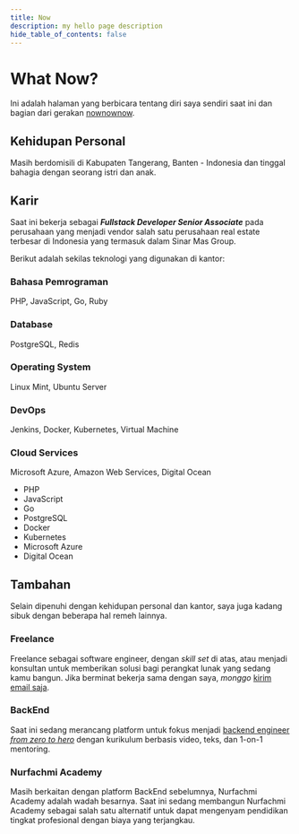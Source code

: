 ```yaml
---
title: Now
description: my hello page description
hide_table_of_contents: false
---
```


# What Now?

Ini adalah halaman yang berbicara tentang diri saya sendiri saat ini dan bagian dari gerakan [nownownow](https://nownownow.com/about).

## Kehidupan Personal

Masih berdomisili di Kabupaten Tangerang, Banten - Indonesia dan tinggal bahagia dengan seorang istri dan anak.

## Karir

Saat ini bekerja sebagai _**Fullstack Developer Senior Associate**_ pada perusahaan yang menjadi vendor salah satu perusahaan real estate terbesar di Indonesia yang termasuk dalam Sinar Mas Group.

Berikut adalah sekilas teknologi yang digunakan di kantor:

### Bahasa Pemrograman

PHP, JavaScript, Go, Ruby

### Database

PostgreSQL, Redis

### Operating System

Linux Mint, Ubuntu Server

### DevOps

Jenkins, Docker, Kubernetes, Virtual Machine

### Cloud Services

Microsoft Azure, Amazon Web Services, Digital Ocean

- PHP
- JavaScript
- Go
- PostgreSQL
- Docker
- Kubernetes
- Microsoft Azure
- Digital Ocean

## Tambahan

Selain dipenuhi dengan kehidupan personal dan kantor, saya juga kadang sibuk dengan beberapa hal remeh lainnya.

### Freelance

Freelance sebagai software engineer, dengan _skill set_ di atas, atau menjadi konsultan untuk memberikan solusi bagi perangkat lunak yang sedang kamu bangun. Jika berminat bekerja sama dengan saya, _monggo_ [kirim email saja](mailto:reza@nurfachmi.com).

### BackEnd

Saat ini sedang merancang platform untuk fokus menjadi [backend engineer _from zero to hero_](https://backend.web.id) dengan kurikulum berbasis video, teks, dan 1-on-1 mentoring.

### Nurfachmi Academy

Masih berkaitan dengan platform BackEnd sebelumnya, Nurfachmi Academy adalah wadah besarnya. Saat ini sedang membangun Nurfachmi Academy sebagai salah satu alternatif untuk dapat mengenyam pendidikan tingkat profesional dengan biaya yang terjangkau.